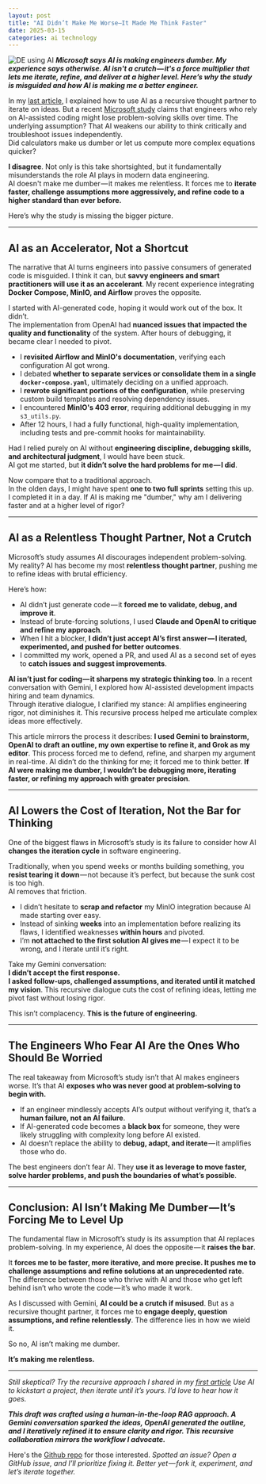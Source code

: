 ```yaml
---
layout: post
title: "AI Didn’t Make Me Worse—It Made Me Think Faster"
date: 2025-03-15
categories: ai technology
---
```


![DE using AI](https://miro.medium.com/v2/resize:fit:1400/format:webp/1*iIHUGPgz-e3_77C7NQLNSg.png)
***Microsoft says AI is making engineers dumber. My experience says otherwise. AI isn't a crutch — it's a force multiplier that lets me iterate, refine, and deliver at a higher level. Here’s why the study is misguided and how AI is making me a better engineer.***

In my [last article](https://medium.com/@jtouley/how-i-use-ai-as-a-recursive-thought-partner-and-why-you-should-too-26027b0106da), I explained how to use AI as a recursive thought partner to iterate on ideas. But a recent [Microsoft study](https://www.pcgamer.com/software/ai/microsoft-co-authored-paper-suggests-the-regular-use-of-gen-ai-can-leave-users-with-a-diminished-skill-for-independent-problem-solving-and-at-least-one-ai-model-seems-to-agree/) claims that engineers who rely on AI-assisted coding might lose problem-solving skills over time. The underlying assumption? That AI weakens our ability to think critically and troubleshoot issues independently.  
Did calculators make us dumber or let us compute more complex equations quicker?

**I disagree**. Not only is this take shortsighted, but it fundamentally misunderstands the role AI plays in modern data engineering.  
AI doesn't make me dumber — it makes me relentless.  It forces me to **iterate faster, challenge assumptions more aggressively, and refine code to a higher standard than ever before.**

Here’s why the study is missing the bigger picture.

---

## AI as an Accelerator, Not a Shortcut

The narrative that AI turns engineers into passive consumers of generated code is misguided. I think it can, but **savvy engineers and smart practitioners will use it as an accelerant**. My recent experience integrating **Docker Compose, MinIO, and Airflow** proves the opposite.

I started with AI-generated code, hoping it would work out of the box. It didn’t.  
The implementation from OpenAI had **nuanced issues that impacted the quality and functionality** of the system. After hours of debugging, it became clear I needed to pivot.

- I **revisited Airflow and MinIO's documentation**, verifying each configuration AI got wrong.  
- I debated **whether to separate services or consolidate them in a single `docker-compose.yaml`**, ultimately deciding on a unified approach.  
- I **rewrote significant portions of the configuration**, while preserving custom build templates and resolving dependency issues.  
- I encountered **MinIO's 403 error**, requiring additional debugging in my `s3_utils.py`.  
- After 12 hours, I had a fully functional, high-quality implementation, including tests and pre-commit hooks for maintainability.

Had I relied purely on AI without **engineering discipline, debugging skills, and architectural judgment**, I would have been stuck.  
AI got me started, but **it didn’t solve the hard problems for me — I did**.

Now compare that to a traditional approach.  
In the olden days, I might have spent **one to two full sprints** setting this up.  
I completed it in a day. If AI is making me "dumber," why am I delivering faster and at a higher level of rigor?

---

## AI as a Relentless Thought Partner, Not a Crutch

Microsoft’s study assumes AI discourages independent problem-solving.  
My reality? AI has become my most **relentless thought partner**, pushing me to refine ideas with brutal efficiency.

Here’s how:

- AI didn’t just generate code — it **forced me to validate, debug, and improve it**.  
- Instead of brute-forcing solutions, I used **Claude and OpenAI to critique and refine my approach**.  
- When I hit a blocker, **I didn’t just accept AI’s first answer — I iterated, experimented, and pushed for better outcomes**.  
- I committed my work, opened a PR, and used AI as a second set of eyes to **catch issues and suggest improvements**.  

**AI isn’t just for coding — it sharpens my strategic thinking too**. In a recent conversation with Gemini, I explored how AI-assisted development impacts hiring and team dynamics.  
Through iterative dialogue, I clarified my stance: AI amplifies engineering rigor, not diminishes it. This recursive process helped me articulate complex ideas more effectively.

This article mirrors the process it describes: 
**I used Gemini to brainstorm, OpenAI to draft an outline, my own expertise to refine it, and Grok as my editor**. This process forced me to defend, refine, and sharpen my argument in real-time. AI didn’t do the thinking for me; it forced me to think better. **If AI were making me dumber, I wouldn’t be debugging more, iterating faster, or refining my approach with greater precision**.

---

## AI Lowers the Cost of Iteration, Not the Bar for Thinking

One of the biggest flaws in Microsoft’s study is its failure to consider how AI **changes the iteration cycle** in software engineering.

Traditionally, when you spend weeks or months building something, you **resist tearing it down** — not because it’s perfect, but because the sunk cost is too high.  
AI removes that friction.

- I didn’t hesitate to **scrap and refactor** my MinIO integration because AI made starting over easy.  
- Instead of sinking **weeks** into an implementation before realizing its flaws, I identified weaknesses **within hours** and pivoted.  
- I’m **not attached to the first solution AI gives me** — I expect it to be wrong, and I iterate until it’s right.  

Take my Gemini conversation:  
**I didn’t accept the first response.  
I asked follow-ups, challenged assumptions, and iterated until it matched my vision**. This recursive dialogue cuts the cost of refining ideas, letting me pivot fast without losing rigor.

This isn’t complacency.  **This is the future of engineering.**

---

## The Engineers Who Fear AI Are the Ones Who Should Be Worried

The real takeaway from Microsoft’s study isn’t that AI makes engineers worse.  It’s that AI **exposes who was never good at problem-solving to begin with.**  

- If an engineer mindlessly accepts AI’s output without verifying it, that’s a **human failure, not an AI failure**.  
- If AI-generated code becomes a **black box** for someone, they were likely struggling with complexity long before AI existed.  
- AI doesn’t replace the ability to **debug, adapt, and iterate** — it amplifies those who do.  

The best engineers don’t fear AI. They **use it as leverage to move faster, solve harder problems, and push the boundaries of what’s possible**.

---

## Conclusion: AI Isn’t Making Me Dumber — It’s Forcing Me to Level Up

The fundamental flaw in Microsoft’s study is its assumption that AI replaces problem-solving. In my experience, AI does the opposite — it **raises the bar**.

It **forces me to be faster, more iterative, and more precise. It pushes me to challenge assumptions and refine solutions at an unprecedented rate**. The difference between those who thrive with AI and those who get left behind isn’t who wrote the code — it’s who made it work.  

As I discussed with Gemini, **AI could be a crutch if misused**. But as a recursive thought partner, it forces me to **engage deeply, question assumptions, and refine relentlessly**. The difference lies in how we wield it.

So no, AI isn’t making me dumber.  

**It’s making me relentless.**

---

*Still skeptical? Try the recursive approach I shared in my [first article](https://medium.com/@jtouley/how-i-use-ai-as-a-recursive-thought-partner-and-why-you-should-too-26027b0106da) Use AI to kickstart a project, then iterate until it’s yours. I’d love to hear how it goes.*

***This draft was crafted using a human-in-the-loop RAG approach. A Gemini conversation sparked the ideas, OpenAI generated the outline, and I iteratively refined it to ensure clarity and rigor. This recursive collaboration mirrors the workflow I advocate.***


Here's the [Github repo](https://github.com/jtouley/dag_factory_poc) for those interested. *Spotted an issue? Open a GitHub issue, and I’ll prioritize fixing it. Better yet — fork it, experiment, and let’s iterate together.*